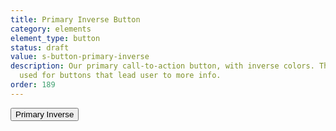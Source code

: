 ```yaml
---
title: Primary Inverse Button
category: elements
element_type: button
status: draft
value: s-button-primary-inverse
description: Our primary call-to-action button, with inverse colors. These are usually
  used for buttons that lead user to more info.
order: 189
---
```

<button class="s-button s-button-primary-inverse">Primary Inverse</button>